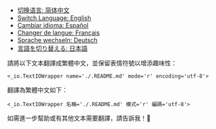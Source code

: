 - [切换语言: 简体中文](/README.md)
- [Switch Language: English](/README/README_English.md)
- [Cambiar idioma: Español](/README/README_Español.md)
- [Changer de langue: Français](/README/README_Français.md)
- [Sprache wechseln: Deutsch](/README/README_Deutsch.md)
- [言語を切り替える: 日本語](/README/README_日本語.md)

請將以下文本翻譯成繁體中文，並保留表情符號以增添趣味性：
```plaintext
<_io.TextIOWrapper name='./.README.md' mode='r' encoding='utf-8'>
``` 

翻譯為繁體中文如下：
```plaintext
<_io.TextIOWrapper 名稱='./.README.md' 模式='r' 編碼='utf-8'>
``` 

如需進一步幫助或有其他文本需要翻譯，請告訴我！🌟